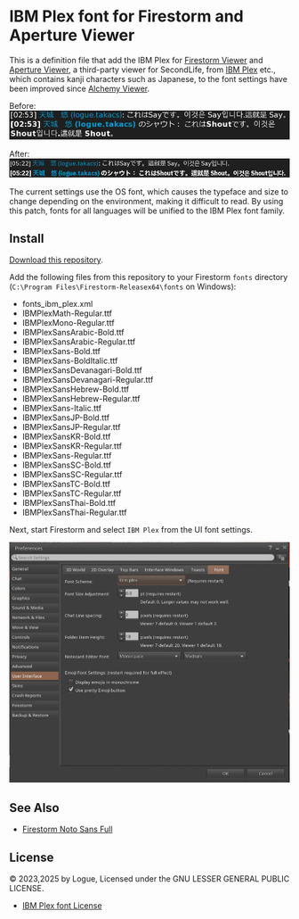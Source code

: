 # IBM Plex font for Firestorm and Aperture Viewer

This is a definition file that add the IBM Plex for [Firestorm Viewer](https://www.firestormviewer.org/) and [Aperture Viewer](https://github.com/ApertureViewer/Aperture-Viewer), a third-party viewer for SecondLife, from [IBM Plex](https://github.com/IBM/plex) etc., which contains kanji characters such as Japanese, to the font settings have been improved since [Alchemy Viewer](https://alchemyviewer.org/).

Before:
![Before](img/before.webp)

After:
![After](img/after.webp)

The current settings use the OS font, which causes the typeface and size to change depending on the environment, making it difficult to read. By using this patch, fonts for all languages ​​will be unified to the IBM Plex font family.

## Install

[Download this repository](https://github.com/logue/firestorm-ibm-plex/archive/refs/heads/master.zip).

Add the following files from this repository to your Firestorm `fonts` directory (`C:\Program Files\Firestorm-Releasex64\fonts` on Windows):

- fonts_ibm_plex.xml
- IBMPlexMath-Regular.ttf
- IBMPlexMono-Regular.ttf
- IBMPlexSansArabic-Bold.ttf
- IBMPlexSansArabic-Regular.ttf
- IBMPlexSans-Bold.ttf
- IBMPlexSans-BoldItalic.ttf
- IBMPlexSansDevanagari-Bold.ttf
- IBMPlexSansDevanagari-Regular.ttf
- IBMPlexSansHebrew-Bold.ttf
- IBMPlexSansHebrew-Regular.ttf
- IBMPlexSans-Italic.ttf
- IBMPlexSansJP-Bold.ttf
- IBMPlexSansJP-Regular.ttf
- IBMPlexSansKR-Bold.ttf
- IBMPlexSansKR-Regular.ttf
- IBMPlexSans-Regular.ttf
- IBMPlexSansSC-Bold.ttf
- IBMPlexSansSC-Regular.ttf
- IBMPlexSansTC-Bold.ttf
- IBMPlexSansTC-Regular.ttf
- IBMPlexSansThai-Bold.ttf
- IBMPlexSansThai-Regular.ttf

Next, start Firestorm and select `IBM Plex` from the UI font settings.

![Preference](img/font-config.webp)

## See Also

- [Firestorm Noto Sans Full](https://github.com/logue/firestorm-noto-sans-cjk)

## License

&copy; 2023,2025 by Logue, Licensed under the GNU LESSER GENERAL PUBLIC LICENSE.

- [IBM Plex font License](./IBMPlexSans-LICENSE.txt)
